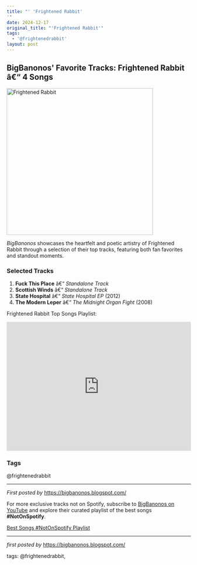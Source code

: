 ```yaml
---
title: "' 'Frightened Rabbit'
'"
date: 2024-12-17
original_title: "'Frightened Rabbit'"
tags:
  - '@frightenedrabbit'
layout: post
---
```

<h2>BigBanonos' Favorite Tracks: Frightened Rabbit â€“ 4 Songs</h2> <div > <a href="https://thenewvinylvillain.com/wp-content/uploads/2019/05/fr.jpg"> <img src="https://thenewvinylvillain.com/wp-content/uploads/2019/05/fr.jpg" alt="Frightened Rabbit" width="400" /> </a>
</div> <p><em>BigBanonos</em> showcases the heartfelt and poetic artistry of Frightened Rabbit through a selection of their top tracks, featuring both fan favorites and standout moments.</p> <h3>Selected Tracks</h3>
<ol> <li><strong>Fuck This Place</strong> â€“ <em>Standalone Track</em></li> <li><strong>Scottish Winds</strong> â€“ <em>Standalone Track</em></li> <li><strong>State Hospital</strong> â€“ <em>State Hospital EP</em> (2012)</li> <li><strong>The Modern Leper</strong> â€“ <em>The Midnight Organ Fight</em> (2008)</li>
</ol> <p>Frightened Rabbit Top Songs Playlist:</p>
<iframe src="https://open.spotify.com/embed/playlist/3j4UwkEiIySe3k8NJyPknt?utm_source=generator" width="100%" height="352" frameBorder="0" allowfullscreen="" allow="autoplay; clipboard-write; encrypted-media; fullscreen; picture-in-picture" loading="lazy"></iframe> <h3>Tags</h3>
<p>@frightenedrabbit</p> <hr />
<p><em>First posted by</em> <a href="https://bigbanonos.blogspot.com/" rel="noopener" target="_new">https://bigbanonos.blogspot.com/</a></p>


<!--Subscribe and Playlist Links-->
<div>
    <p>For more exclusive tracks not on Spotify, subscribe to <a href="https://www.youtube.com/@BigBanonos" target="_blank">BigBanonos on YouTube</a> and explore their curated playlist of the best songs <strong>#NotOnSpotify</strong>.</p>
    <p><a href="https://www.youtube.com/playlist?list=PLtuNtuTatqI0kFahUCbtbfenC_ET5O_tr" target="_blank">Best Songs #NotOnSpotify Playlist<br /></a></p></div>

<hr />

<p><em>first posted by</em> <a href="https://bigbanonos.blogspot.com/" rel="noopener" target="_new">https://bigbanonos.blogspot.com/</a></p>

<p>tags: @frightenedrabbit,</p>
